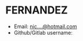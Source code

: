 # FERNANDEZ

- Email: nic....@hotmail.com
- Github/Gitlab username: <INSERTE AQUI SU NOMBRE DE USUARIO>
